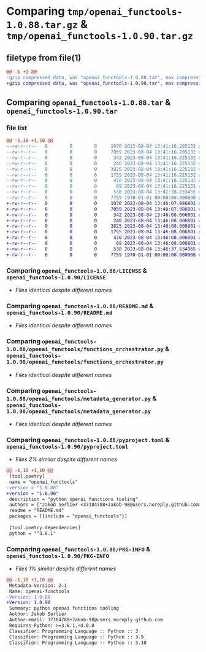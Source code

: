 # Comparing `tmp/openai_functools-1.0.88.tar.gz` & `tmp/openai_functools-1.0.90.tar.gz`

## filetype from file(1)

```diff
@@ -1 +1 @@
-gzip compressed data, was "openai_functools-1.0.88.tar", max compression
+gzip compressed data, was "openai_functools-1.0.90.tar", max compression
```

## Comparing `openai_functools-1.0.88.tar` & `openai_functools-1.0.90.tar`

### file list

```diff
@@ -1,10 +1,10 @@
--rw-r--r--   0        0        0     1070 2023-08-04 13:41:16.205132 openai_functools-1.0.88/LICENSE
--rw-r--r--   0        0        0     7059 2023-08-04 13:41:16.205132 openai_functools-1.0.88/README.md
--rw-r--r--   0        0        0      342 2023-08-04 13:41:16.225132 openai_functools-1.0.88/openai_functools/__init__.py
--rw-r--r--   0        0        0      240 2023-08-04 13:41:16.225132 openai_functools-1.0.88/openai_functools/function_spec.py
--rw-r--r--   0        0        0     3825 2023-08-04 13:41:16.225132 openai_functools-1.0.88/openai_functools/functions_orchestrator.py
--rw-r--r--   0        0        0     1755 2023-08-04 13:41:16.225132 openai_functools-1.0.88/openai_functools/metadata_generator.py
--rw-r--r--   0        0        0      470 2023-08-04 13:41:16.225132 openai_functools-1.0.88/openai_functools/types.py
--rw-r--r--   0        0        0       69 2023-08-04 13:41:16.225132 openai_functools-1.0.88/openai_functools/utils/__init__.py
--rw-r--r--   0        0        0      538 2023-08-04 13:41:38.233455 openai_functools-1.0.88/pyproject.toml
--rw-r--r--   0        0        0     7759 1970-01-01 00:00:00.000000 openai_functools-1.0.88/PKG-INFO
+-rw-r--r--   0        0        0     1070 2023-08-04 13:46:07.986801 openai_functools-1.0.90/LICENSE
+-rw-r--r--   0        0        0     7059 2023-08-04 13:46:07.986801 openai_functools-1.0.90/README.md
+-rw-r--r--   0        0        0      342 2023-08-04 13:46:08.006801 openai_functools-1.0.90/openai_functools/__init__.py
+-rw-r--r--   0        0        0      240 2023-08-04 13:46:08.006801 openai_functools-1.0.90/openai_functools/function_spec.py
+-rw-r--r--   0        0        0     3825 2023-08-04 13:46:08.006801 openai_functools-1.0.90/openai_functools/functions_orchestrator.py
+-rw-r--r--   0        0        0     1755 2023-08-04 13:46:08.006801 openai_functools-1.0.90/openai_functools/metadata_generator.py
+-rw-r--r--   0        0        0      470 2023-08-04 13:46:08.006801 openai_functools-1.0.90/openai_functools/types.py
+-rw-r--r--   0        0        0       69 2023-08-04 13:46:08.006801 openai_functools-1.0.90/openai_functools/utils/__init__.py
+-rw-r--r--   0        0        0      538 2023-08-04 13:46:37.634965 openai_functools-1.0.90/pyproject.toml
+-rw-r--r--   0        0        0     7759 1970-01-01 00:00:00.000000 openai_functools-1.0.90/PKG-INFO
```

### Comparing `openai_functools-1.0.88/LICENSE` & `openai_functools-1.0.90/LICENSE`

 * *Files identical despite different names*

### Comparing `openai_functools-1.0.88/README.md` & `openai_functools-1.0.90/README.md`

 * *Files identical despite different names*

### Comparing `openai_functools-1.0.88/openai_functools/functions_orchestrator.py` & `openai_functools-1.0.90/openai_functools/functions_orchestrator.py`

 * *Files identical despite different names*

### Comparing `openai_functools-1.0.88/openai_functools/metadata_generator.py` & `openai_functools-1.0.90/openai_functools/metadata_generator.py`

 * *Files identical despite different names*

### Comparing `openai_functools-1.0.88/pyproject.toml` & `openai_functools-1.0.90/pyproject.toml`

 * *Files 2% similar despite different names*

```diff
@@ -1,10 +1,10 @@
 [tool.poetry]
 name = "openai_functools"
-version = "1.0.88"
+version = "1.0.90"
 description = "python openai functions tooling"
 authors = ["Jakob Serlier <37184788+Jakob-98@users.noreply.github.com>", "Marc van Duyn <codingkitties@gmail.com>"]
 readme = "README.md"
 packages = [{include = "openai_functools"}]
 
 [tool.poetry.dependencies]
 python = "^3.8.1"
```

### Comparing `openai_functools-1.0.88/PKG-INFO` & `openai_functools-1.0.90/PKG-INFO`

 * *Files 1% similar despite different names*

```diff
@@ -1,10 +1,10 @@
 Metadata-Version: 2.1
 Name: openai-functools
-Version: 1.0.88
+Version: 1.0.90
 Summary: python openai functions tooling
 Author: Jakob Serlier
 Author-email: 37184788+Jakob-98@users.noreply.github.com
 Requires-Python: >=3.8.1,<4.0.0
 Classifier: Programming Language :: Python :: 3
 Classifier: Programming Language :: Python :: 3.9
 Classifier: Programming Language :: Python :: 3.10
```

